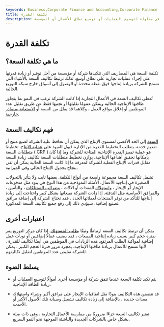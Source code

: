 ```yaml
---
keywords: Business,Corporate Finance and Accounting,Corporate Finance
title: تكلفة القدرة
description: يتم تكبد تكلفة السعة في محاولة لتوسيع العمليات أو توسيع نطاق الأعمال أو المؤسسة.
---
```


# تكلفة القدرة
## ما هي تكلفة السعة؟

تكلفة السعة هي المصاريف التي تتكبدها شركة أو مؤسسة من أجل توفير أو زيادة قدرتها على إجراء عمليات تجارية على نطاق أوسع. لذلك ترتبط تكاليف السعة بالأشياء التي تسمح للشركة بزيادة إنتاجها فوق نقطة محددة أو الوصول إلى أسواق خارج شبكة التوزيع الحالية.

تُعطى تكاليف السعة في الأعمال التجارية إذا كانت الشركة ترغب في النمو بما يتجاوز طاقتها الإنتاجية الحالية ويمكن عمومًا تقليلها أو تجنبها فقط عن طريق تقليل عدد الموظفين أو إغلاق مواقع العمل ، وكلاهما قد يقلل من السعة أو [الاستعانة بمصادر خارجية](/outsourcing).

## فهم تكاليف السعة

[السعة](/capacity) إلى الحد الأقصى لمستوى الإنتاج الذي يمكن أن تحافظ عليه الشركة لصنع منتج أو تقديم خدمة. يتطلب التخطيط للقدرة من الإدارة قبول القيود على [عملية الإنتاج](/manufacturing-production). تخطيط متطلبات السعة ( [CRP](/capacity-requirements-planning) ) هو عملية تمييز القدرة الإنتاجية المتاحة للشركة وما إذا كان بإمكانها تحقيق أهدافها الإنتاجية. يوازن تخطيط متطلبات السعة تكاليف زيادة السعة مقابل قدرات الإنتاج الفعلية للشركة لمعرفة ما إذا كانت السعة الحالية يمكن أن تفي بنجاح بجدول الإنتاج الحالي وفي الميزانية.

تشمل تكاليف السعة مجموعة واسعة من أنواع التكلفة. بعضها ثابت ولا يتأثر بالتحولات الصغيرة في إنتاجية الأعمال. الأمثلة النموذجية من هذا النوع هي بنود مثل مدفوعات الإيجار أو الإيجار ، [واستهلاك](/depreciation) المعدات أو الآلات ، [وضرائب الممتلكات](/propertytax) ، والتأمين ، والمرافق الأساسية مثل التدفئة. إذا زادت الشركة مبيعاتها بشكل كبير واحتاجت إلى زيادة إنتاجها للتأكد من توفر المنتجات لعملائها الجدد ، فقد تحتاج الشركة إلى إضافة مرافق تصنيع إضافية. سيؤدي ذلك إلى رفع جميع تكاليف السعة المذكورة.

## اعتبارات أخرى

يمكن أن ترتبط تكاليف السعة ارتباطًا وثيقًا [بطلب المستهلك](/demand). إذا كان مركز التوزيع يمر بفترة حجم كبير بسبب زيادة إنتاجية المبيعات ، فقد يضيف عمالًا إضافيين أو نوبات عمل إضافية لمواكبة الطلب المرتفع. هذه الزيادات في الموظفين هي أيضًا تكاليف للقدرة ، لأنها تسمح للأعمال بزيادة طاقتها الإنتاجية. بمجرد مرور فترة الحجم الكبير ، يمكن للشركة تقليص عدد الموظفين لتقليل تكاليفهم.

## يسلط الضوء

- يتم تكبد تكلفة السعة عندما تنفق شركة أو مؤسسة أخرى أموالًا لتوسيع العمليات أو زيادة الطاقة الإنتاجية.

- قد تتضمن هذه التكاليف بنودًا مثل اتفاقيات الإيجار على مرافق أكبر وشراء واستهلاك معدات جديدة ، بالإضافة إلى زيادة تكاليف تشغيل وصيانة تلك الأصول الأكبر أو الأحدث.

- تعتبر تكاليف السعة جزءًا ضروريًا من ممارسة الأعمال التجارية ، وهي ذات صلة بشكل خاص بالشركات الجديدة والناشئة الموجهة نحو النمو السريع.


